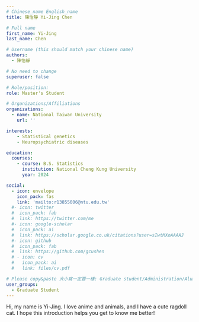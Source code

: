 ```yaml
---
# Chinese_name English_name
title: 陳怡靜 Yi-Jing Chen

# Full name
first_name: Yi-Jing
last_name: Chen

# Username (this should match your chinese name)
authors:
  - 陳怡靜

# No need to change
superuser: false

# Role/position: 
role: Master's Student

# Organizations/Affiliations
organizations:
  - name: National Taiwan University
    url: ''

interests:
    - Statistical genetics
    - Neuropsychiatric diseases

education:
  courses:
    - course: B.S. Statistics
      institution: National Cheng Kung University
      year: 2024

social:
  - icon: envelope
    icon_pack: fas
    link: 'mailto:r13855006@ntu.edu.tw'
  #- icon: twitter
  #  icon_pack: fab
  #  link: https://twitter.com/me
  #- icon: google-scholar
  #  icon_pack: ai
  #  link: https://scholar.google.co.uk/citations?user=sIwtMXoAAAAJ
  #- icon: github
  #  icon_pack: fab
  #  link: https://github.com/gcushen
  # - icon: cv
  #   icon_pack: ai
  #   link: files/cv.pdf

# Please copy&paste 大小寫一定要一樣: Graduate student/Administration/Alumni
user_groups:
  - Graduate Student
---
```


Hi, my name is Yi-Jing. I love anime and animals, and I have a cute ragdoll cat. I hope this introduction helps you get to know me better!
